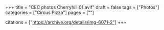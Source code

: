 +++
title = "CEC photos Cherryhill 01.avif"
draft = false
tags = ["Photos"]
categories = ["Circus Pizza"]
pages = [""]

citations = ["https://archive.org/details/img-6071-2"]
+++
